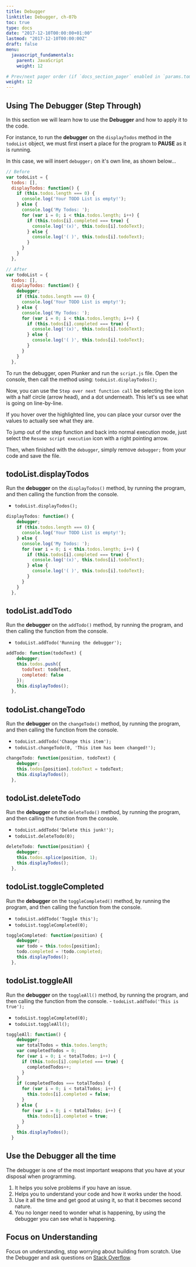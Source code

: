```yaml
---
title: Debugger
linktitle: Debugger, ch-07b
toc: true
type: docs
date: "2017-12-10T00:00:00+01:00"
lastmod: "2017-12-10T00:00:00Z"
draft: false
menu:
  javascript_fundamentals:
    parent: JavaScript
    weight: 12

# Prev/next pager order (if `docs_section_pager` enabled in `params.toml`)
weight: 12
---
```


## Using The Debugger (Step Through)
In this section we will learn how to use the **Debugger** and how to apply it to the code.  

For instance, to run the **debugger** on the `displayTodos` method in the `todoList` object, we must first insert a place for the program to **PAUSE** as it is running.  

In this case, we will insert `debugger;` on it's own line, as shown below...  
```javascript
// Before
var todoList = {
  todos: [],
  displayTodos: function() {
    if (this.todos.length === 0) {
      console.log('Your TODO List is empty!');
    } else {
      console.log('My Todos: ');
      for (var i = 0; i < this.todos.length; i++) {
        if (this.todos[i].completed === true) {
          console.log('(x)', this.todos[i].todoText);
        } else {
          console.log('( )', this.todos[i].todoText);
        }
      }
    }
  },

// After
var todoList = {
  todos: [],
  displayTodos: function() {
    debugger;
    if (this.todos.length === 0) {
      console.log('Your TODO List is empty!');
    } else {
      console.log('My Todos: ');
      for (var i = 0; i < this.todos.length; i++) {
        if (this.todos[i].completed === true) {
          console.log('(x)', this.todos[i].todoText);
        } else {
          console.log('( )', this.todos[i].todoText);
        }
      }
    }
  },
```

To run the debugger, open Plunker and run the `script.js` file. Open the console, then call the method using: `todoList.displayTodos();`  

Now, you can use the `Step over next function call` be selecting the icon with a half circle (arrow head), and a dot underneath. This let's us see what is going on line-by-line.  

If you hover over the highlighted line, you can place your cursor over the values to actually see what they are.  

To jump out of the step function and back into normal execution mode, just select the `Resume script execution` icon with a right pointing arrow.  

Then, when finished with the `debugger`, simply remove `debugger;` from your code and save the file.  

## todoList.displayTodos
Run the **debugger** on the `displayTodos()` method, by running the program, and then calling the function from the console.  
- `todoList.displayTodos();`  
```javascript
displayTodos: function() {
    debugger;
    if (this.todos.length === 0) {
      console.log('Your TODO List is empty!');
    } else {
      console.log('My Todos: ');
      for (var i = 0; i < this.todos.length; i++) {
        if (this.todos[i].completed === true) {
          console.log('(x)', this.todos[i].todoText);
        } else {
          console.log('( )', this.todos[i].todoText);
        }
      }
    }
  },
```

## todoList.addTodo
Run the **debugger** on the `addTodo()` method, by running the program, and then calling the function from the console.  
- `todoList.addTodo('Running the debugger');`  
```javascript
addTodo: function(todoText) {
    debugger;
    this.todos.push({
      todoText: todoText,
      completed: false
    });
    this.displayTodos();
  },
```

## todoList.changeTodo
Run the **debugger** on the `changeTodo()` method, by running the program, and then calling the function from the console.  
- `todoList.addTodo('Change this item');`  
- `todoList.changeTodo(0, 'This item has been changed!');`  
```javascript
changeTodo: function(position, todoText) {
    debugger;
    this.todos[position].todoText = todoText;
    this.displayTodos();
  },
```

## todoList.deleteTodo
Run the **debugger** on the `deleteTodo()` method, by running the program, and then calling the function from the console.  
- `todoList.addTodo('Delete this junk!');`  
- `todoList.deleteTodo(0);`  
```javascript
deleteTodo: function(position) {
    debugger;
    this.todos.splice(position, 1);
    this.displayTodos();
  },
```

## todoList.toggleCompleted
Run the **debugger** on the `toggleCompleted()` method, by running the program, and then calling the function from the console.  
- `todoList.addTodo('Toggle this');`  
- `todoList.toggleCompleted(0);`  
```javascript
toggleCompleted: function(position) {
    debugger;
    var todo = this.todos[position];
    todo.completed = !todo.completed;
    this.displayTodos();
  },
```

## todoList.toggleAll
Run the **debugger** on the `toggleAll()` method, by running the program, and then calling the function from the console. - `todoList.addTodo('This is true');`  
- `todoList.toggleCompleted(0);`  
- `todoList.toggleAll();`  
```javascript
toggleAll: function() {
    debugger;
    var totalTodos = this.todos.length;
    var completedTodos = 0;
    for (var i = 0; i < totalTodos; i++) {
      if (this.todos[i].completed === true) {
        completedTodos++;
      }
    }
    if (completedTodos === totalTodos) {
      for (var i = 0; i < totalTodos; i++) {
        this.todos[i].completed = false;
      }
    } else {
      for (var i = 0; i < totalTodos; i++) {
        this.todos[i].completed = true;
      }
    }
    this.displayTodos();
  }
```

## Use the Debugger all the time
The debugger is one of the most important weapons that you have at your disposal when programming.  

1) It helps you solve problems if you have an issue.  
2) Helps you to understand your code and how it works under the hood.  
3) Use it all the time and get good at using it, so that it becomes second nature.  
4) You no longer need to wonder what is happening, by using the debugger you can see what is happening.  

## Focus on Understanding
Focus on understanding, stop worrying about building from scratch. Use the Debugger and ask questions on [Stack Overflow](https://stackoverflow.com/questions/tagged/javascript).  
   